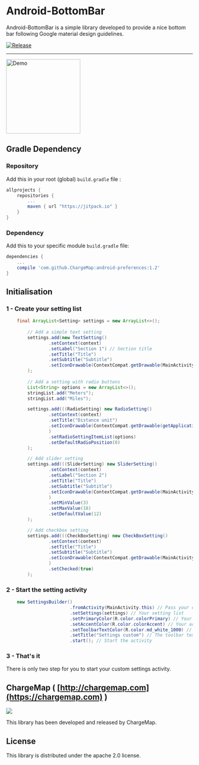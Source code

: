 # Android-BottomBar

Android-BottomBar is a simple library developed to provide a nice bottom bar following Google material design guidelines.

[![Release](https://jitpack.io/v/ChargeMap/android-preferences.svg)](https://jitpack.io/v/ChargeMap/android-preferences.svg)

---

<img src="https://github.com/ChargeMap/android-preferences/blob/master/art/demo.png" alt="Demo" style="width: 200px;"/>

## Gradle Dependency

### Repository

Add this in your root (global) `build.gradle` file :

```gradle
allprojects {
	repositories {
		...
		maven { url "https://jitpack.io" }
	}
}
```

### Dependency

Add this to your specific module `build.gradle` file:

```gradle
dependencies {
	...
	compile 'com.github.ChargeMap:android-preferences:1.2'
}
```

## Initialisation

### 1 -  Create your setting list

```java
    final ArrayList<Setting> settings = new ArrayList<>();
    
    	// Add a simple text setting
        settings.add(new TextSetting()
                .setContext(context)
                .setLabel("Section 1") // Section title
                .setTitle("Title")
                .setSubtitle("Subtitle")
                .setIconDrawable(ContextCompat.getDrawable(MainActivity.this, android.R.drawable.ic_media_pause)) // Setting icon
        );
        
        // Add a setting with radio buttons
        List<String> options = new ArrayList<>();
        stringList.add("Meters");
        stringList.add("Miles");

        settings.add(((RadioSetting) new RadioSetting()
                .setContext(context)
                .setTitle("Distance unit")
                .setIconDrawable(ContextCompat.getDrawable(getApplicationContext(), android.R.drawable.ic_media_pause))
                )
                .setRadioSettingItemList(options)
                .setDefaultRadioPosition(0)
        );

		// Add slider setting
        settings.add(((SliderSetting) new SliderSetting()
                .setContext(context)
                .setLabel("Section 2")
                .setTitle("Title")
                .setSubtitle("Subtitle")
                .setIconDrawable(ContextCompat.getDrawable(MainActivity.this, android.R.drawable.ic_media_pause))
            	)
                .setMinValue(3)
                .setMaxValue(18)
                .setDefaultValue(12)
        );

		// Add checkbox setting
        settings.add(((CheckBoxSetting) new CheckBoxSetting()
                .setContext(context)
                .setTitle("Title")
                .setSubtitle("Subtitle")
                .setIconDrawable(ContextCompat.getDrawable(MainActivity.this, android.R.drawable.ic_delete))
            	)
                .setChecked(true)
        );
```

### 2 - Start the setting activity


```java
    new SettingsBuilder()
                        .fromActivity(MainActivity.this) // Pass your current activity
                        .setSettings(settings) // Your setting list
                        .setPrimaryColor(R.color.colorPrimary) // Your primary color
                        .setAccentColor(R.color.colorAccent) // Your accent color
                        .setToolbarTextColor(R.color.md_white_1000) // The color for the toolbar text and icons
                        .setTitle("Settings custom") // The toolbar text
                        .start(); // Start the activity
```

### 3 - That's it 

There is only two step for you to start your custom settings activity.

## ChargeMap ( [http://chargemap.com](https://chargemap.com) )

<img src="https://chargemap.com/img/logo.png" />

 This library has been developed and released by ChargeMap.

## License

This library is distributed under the apache 2.0 license.